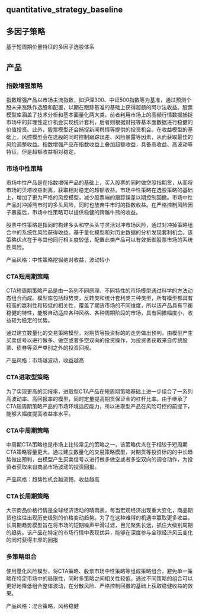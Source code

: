 ## quantitative_strategy_baseline
## 多因子策略
基于短周期价量特征的多因子选股体系


## 产品
### 指数增强策略
指数增强产品以市场主流指数，如沪深300、中证500指数等为基准，通过预测个股未来涨跌作选股和配置，以期在跟踪基准的基础上获得超额的阿尔法收益。股票模型库涵盖了技术分析和基本面量化两大类。前者利用市场上的高频行情数据捕捉市场中的非理性定价机会实现统计套利，后者则根据财报等基本面数据进行稳健的价值投资。此外，股票模型还会捕捉新闻舆情等提供的投资机会。在收益模型的基础上，风控模型会在选股的同时控制跟踪误差、风险暴露等因素，从而获取最佳的风险调整收益。指数增强产品在指数收益上叠加超额收益，具备高收益、高波动等特征，但是超额收益相对稳定。				
### 市场中性策略
市场中性产品是在指数增强产品的基础上，买入股票的同时做空股指期货，从而将市场的贝塔收益剥离，获取相对稳定的超额收益。市场中性策略在选股策略的基础上，增加了更为严格的风控模型，减少股票端的跟踪误差以期控制回撤。市场中性产品对冲掉熊市时的多头风险，同时也放弃牛市时的指数收益。在严格控制风险因子暴露后，市场中性策略可以提供稳健的跨越牛熊的收益。	

股票中性策略是指同时构建多头和空头头寸灵活对冲市场风险，通过对冲掉策略组合中的系统性风险获得收益。基于量化模型和对历史数据的分析发现套利机会。该策略优点在于与其他同行相关度较低，配置此类产品可以有效抵御股票市场的系统性风险。	

产品风格：中性策略挖掘绝对收益，波动较小											
### CTA短周期策略
CTA短周期策略产品是由一系列不同原理、不同特性的市场模型通过科学的方法动态组合而成。模型库包括趋势类，反转类和统计套利类三种类型，所有模型都具有较高的赢利性和较低的相关性，覆盖了期货市场的不同维度，所以该产品具有平衡稳健的特性，能够自动适应各种风格、各种周期阶段的市场，具有回撤幅度小，收益较为稳定的优势。					

通过建立数量化的交易策略模型，对期货等投资标的的走势做出预判，由模型产生买卖信号以进行做多、做空或者多空双向的投资操作，为投资者获取来自传统股票、债券等资产类别之外的投资回报。	

产品风格：市场越波动，收益越高											
### CTA进取型策略
为了实现更高的回报率，进取型CTA产品在短周期策略基础上进一步组合了一系列高波动率、高回报率的模型，同时定量提高期货保证金的杠杆比率。由于继承了CTA短周期策略产品的市场环境适应能力，所以进取型产品在风险可控的前提下，能够大幅度提高收益率水平。											
### CTA中周期策略
中周期CTA策略也是市场上比较常见的策略之一，该策略优点在于相较于短周期CTA策略容量更大。通过建立数量化的交易策略模型，对期货等投资标的的中长趋势做出预判，由模型产生买卖信号以进行做多做空或者多空双向的调仓动作，为投资者获取来自商品市场波动的投资回报。				

产品风格：趋势性机会越流畅，收益越高											
### CTA长周期策略
大宗商品价格行情是全球经济活动的晴雨表，每当宏观经济出现重大变化，商品期货也往往出现历史级别的价格变动趋势。为了在这种难得的机遇中赢取更多收益，长周期趋势模型旨在将市场的短期噪声平滑过滤，目光聚焦长远，抓住大级别周期的趋势。该产品在特定的市场行情中表现优异，能够在深度参与全球经济风云变化的同时获得丰厚的回报											
### 多策略组合
使用量化风险模型，将CTA策略、股票市场中性策略等组成策略组合，避免单一策略在特定市场中的局限性，同时多策略之间相关性较低，通过不同策略的组合可以更好地降低组合整体波动，在分散风险、严格控制回撤的基础上获取稳健收益的效果。		

产品风格：混合策略，风格稳健											


